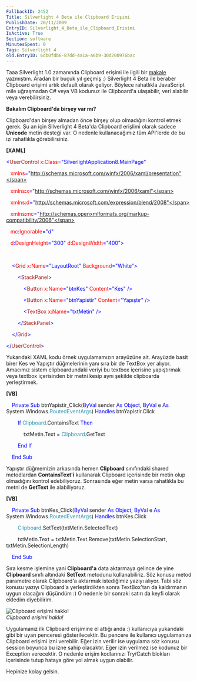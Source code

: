 ```yaml
---
FallbackID: 2452
Title: Silverlight 4 Beta ile Clipboard Erişimi
PublishDate: 20/11/2009
EntryID: Silverlight_4_Beta_ile_Clipboard_Erisimi
IsActive: True
Section: software
MinutesSpent: 0
Tags: Silverlight 4
old.EntryID: 6db0fdb6-87dd-4a1a-a6b9-30d200976bac
---
```

Taaa Silverlight 1.0 zamanında Clipboard erişimi ile ilgili bir
[makale](http://daron.yondem.com/tr/post/5cc7deaf-3c67-4afb-8431-d13959c57062)
yazmıştım. Aradan bir buçuk yıl geçmiş :) Silverlight 4 Beta ile beraber
Clipboard erişimi artık default olarak geliyor. Böylece rahatlıkla
JavaScript mile uğraşmadan C\# veya VB kodunuz ile Clipboard'a
ulaşabilir, veri alabilir veya verebilirsiniz.

**Bakalım Clipboard'da birşey var mı?**

Clipboard'dan birşey almadan önce birşey olup olmadığını kontrol etmek
gerek. Şu an için Silverlight 4 Beta'da Clipboard erişlimi olarak sadece
**Unicode** metin desteği var. O nedenle kullanacağımız tüm API'lerde de
bu izi rahatlıkla görebilirsiniz.

**[XAML]**

<span style="color: blue;">\<</span><span
style="color: #a31515;">UserControl</span><span style="color: red;">
x</span><span style="color: blue;">:</span><span
style="color: red;">Class</span><span
style="color: blue;">="SilverlightApplication8.MainPage"</span>

   <span style="color: red;"> xmlns</span><span
style="color: blue;">="http://schemas.microsoft.com/winfx/2006/xaml/presentation"</span>

   <span style="color: red;"> xmlns</span><span
style="color: blue;">:</span><span style="color: red;">x</span><span
style="color: blue;">="http://schemas.microsoft.com/winfx/2006/xaml"</span>

   <span style="color: red;"> xmlns</span><span
style="color: blue;">:</span><span style="color: red;">d</span><span
style="color: blue;">="http://schemas.microsoft.com/expression/blend/2008"</span>

   <span style="color: red;"> xmlns</span><span
style="color: blue;">:</span><span style="color: red;">mc</span><span
style="color: blue;">="http://schemas.openxmlformats.org/markup-compatibility/2006"</span>

   <span style="color: red;"> mc</span><span
style="color: blue;">:</span><span
style="color: red;">Ignorable</span><span
style="color: blue;">="d"</span>

   <span style="color: red;"> d</span><span
style="color: blue;">:</span><span
style="color: red;">DesignHeight</span><span
style="color: blue;">="300"</span><span style="color: red;">
d</span><span style="color: blue;">:</span><span
style="color: red;">DesignWidth</span><span
style="color: blue;">="400"\></span>

 

<span style="color: #a31515;">    </span><span
style="color: blue;">\<</span><span
style="color: #a31515;">Grid</span><span style="color: red;">
x</span><span style="color: blue;">:</span><span
style="color: red;">Name</span><span
style="color: blue;">="LayoutRoot"</span><span style="color: red;">
Background</span><span style="color: blue;">="White"\></span>

<span style="color: #a31515;">        </span><span
style="color: blue;">\<</span><span
style="color: #a31515;">StackPanel</span><span
style="color: blue;">\></span>

<span style="color: #a31515;">            </span><span
style="color: blue;">\<</span><span
style="color: #a31515;">Button</span><span style="color: red;">
x</span><span style="color: blue;">:</span><span
style="color: red;">Name</span><span
style="color: blue;">="btnKes"</span><span style="color: red;">
Content</span><span style="color: blue;">="Kes" /\></span>

<span style="color: #a31515;">            </span><span
style="color: blue;">\<</span><span
style="color: #a31515;">Button</span><span style="color: red;">
x</span><span style="color: blue;">:</span><span
style="color: red;">Name</span><span
style="color: blue;">="btnYapistir"</span><span style="color: red;">
Content</span><span style="color: blue;">="Yapıştır" /\></span>

<span style="color: #a31515;">            </span><span
style="color: blue;">\<</span><span
style="color: #a31515;">TextBox</span><span style="color: red;">
x</span><span style="color: blue;">:</span><span
style="color: red;">Name</span><span style="color: blue;">="txtMetin"
/\></span>

<span style="color: #a31515;">        </span><span
style="color: blue;">\</</span><span
style="color: #a31515;">StackPanel</span><span
style="color: blue;">\></span>

<span style="color: #a31515;">    </span><span
style="color: blue;">\</</span><span
style="color: #a31515;">Grid</span><span style="color: blue;">\></span>

<span style="color: blue;">\</</span><span
style="color: #a31515;">UserControl</span><span
style="color: blue;">\></span>

Yukarıdaki XAML kodu örnek uygulamamızın arayüzüne ait. Arayüzde basit
birer Kes ve Yapıştır düğmelerinin yanı sıra bir de TextBox yer alıyor.
Amacımız sistem clipboardundaki veriyi bu textbox içerisine yapıştırmak
veya textbox içerisinden bir metni kesip aynı şekilde clipboarda
yerleştirmek.

**[VB]**

    <span style="color: blue;">Private</span> <span
style="color: blue;">Sub</span> btnYapistir\_Click(<span
style="color: blue;">ByVal</span> sender <span
style="color: blue;">As</span> <span style="color: blue;">Object</span>,
<span style="color: blue;">ByVal</span> e <span
style="color: blue;">As</span> System.Windows.<span
style="color: #2b91af;">RoutedEventArgs</span>) <span
style="color: blue;">Handles</span> btnYapistir.Click

        <span style="color: blue;">If</span> <span
style="color: #2b91af;">Clipboard</span>.ContainsText <span
style="color: blue;">Then</span>

            txtMetin.Text = <span
style="color: #2b91af;">Clipboard</span>.GetText

        <span style="color: blue;">End</span> <span
style="color: blue;">If</span>

    <span style="color: blue;">End</span> <span
style="color: blue;">Sub</span>

Yapıştır düğmemizin arkasında hemen **Clipboard** sınıfındaki shared
metodlardan **ContainsText'i** kullanarak Clipboard içerisinde bir metin
olup olmadığını kontrol edebiliyoruz. Sonrasında eğer metin varsa
rahatlıkla bu metni de **GetText** ile alabiliyoruz.

**[VB]**

    <span style="color: blue;">Private</span> <span
style="color: blue;">Sub</span> btnKes\_Click(<span
style="color: blue;">ByVal</span> sender <span
style="color: blue;">As</span> <span style="color: blue;">Object</span>,
<span style="color: blue;">ByVal</span> e <span
style="color: blue;">As</span> System.Windows.<span
style="color: #2b91af;">RoutedEventArgs</span>) <span
style="color: blue;">Handles</span> btnKes.Click

        <span
style="color: #2b91af;">Clipboard</span>.SetText(txtMetin.SelectedText)

        txtMetin.Text = txtMetin.Text.Remove(txtMetin.SelectionStart,
txtMetin.SelectionLength)

    <span style="color: blue;">End</span> <span
style="color: blue;">Sub</span>

Sıra kesme işlemine yani **Clipboard'a** data aktarmaya gelince de yine
**Clipboard** sınıfı altındaki **SetText** metodunu kullanabiliriz. Söz
konusu metod parametre olarak Clipboard'a aktarmak istediğimiz yazıyı
alıyor. Tabi söz konusu yazıyı Clipboard'a yerleştirdikten sonra
TextBox'tan da kaldırmanın uygun olacağını düşündüm :) O nedenle bir
sonraki satırı da keyfi olarak ekledim diyebilirim.

![Clipboard erişimi
hakkı!](http://cdn.daron.yondem.com/assets/2452/19112009_1.png)\
*Clipboard erişimi hakkı!*

Uygulamanız ilk Clipboard erişimine el attığı anda :) kullanıcıya
yukarıdaki gibi bir uyarı penceresi gösterilecektir. Bu pencere ile
kullanıcı uygulamanıza Clipboard erişimi izni verebilir. Eğer izin
verilir ise uygulama söz konusu session boyunca bu izne sahip olacaktır.
Eğer izin verilmez ise kodunuz bir Exception verecektir. O nedenle
erişim kodlarınızı Try/Catch blokları içerisinde tutup hataya göre yol
almak uygun olabilir.

Hepinize kolay gelsin.


